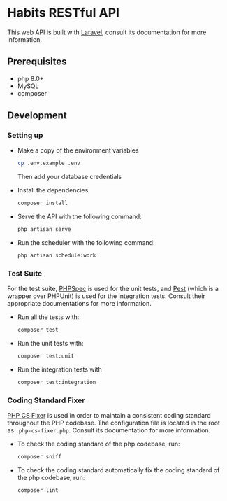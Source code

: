 # Habits RESTful API

This web API is built with [Laravel](https://laravel.com/docs/8.x), consult its documentation for more information.

## Prerequisites

-   php 8.0+
-   MySQL
-   composer

## Development

### Setting up

-   Make a copy of the environment variables

    ```bash
    cp .env.example .env
    ```

    Then add your database credentials

-   Install the dependencies

    ```bash
    composer install
    ```

-   Serve the API with the following command:
    ```bash
    php artisan serve
    ```

-   Run the scheduler with the following command:
    ```bash
    php artisan schedule:work
    ```

### Test Suite

For the test suite, [PHPSpec](http://phpspec.net/en/stable/manual/introduction.html) is used for the unit tests, and [Pest](https://pestphp.com) (which is a wrapper over PHPUnit) is used for the integration tests. Consult their appropriate documentations for more information.

-   Run all the tests with:

    ```bash
    composer test
    ```

-   Run the unit tests with:

    ```bash
    composer test:unit
    ```

-   Run the integration tests with
    ```bash
    composer test:integration
    ```

### Coding Standard Fixer

[PHP CS Fixer](https://github.com/FriendsOfPHP/PHP-CS-Fixer#php-coding-standards-fixer) is used in order to maintain a consistent coding standard throughout the PHP codebase. The configuration file is located in the root as `.php-cs-fixer.php`. Consult its documentation for more information.

-   To check the coding standard of the php codebase, run:

    ```bash
    composer sniff
    ```

-   To check the coding standard automatically fix the coding standard of the php codebase, run:

    ```bash
    composer lint
    ```
